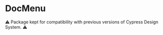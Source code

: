 <script lang="ts" setup>
import DocMenu from '@cypress-design/vue-docmenu'
</script>

# DocMenu

⚠️ Package kept for compatibility with previous versions of Cypress Design System. ⚠️

<DemoWrapper>
	<DocMenu 
    activePath="/item1"
    :items="[
      {
        label: 'Page',
        href: '/page',
      },
      {
        label: 'Overview',
        items: [
          {
            label: 'Overview Item 1',
            href: '/item1',
          },
          {
            label: 'Overview Item 2',
            href: '/item2',
          },
        ],
      }]" />
</DemoWrapper>
